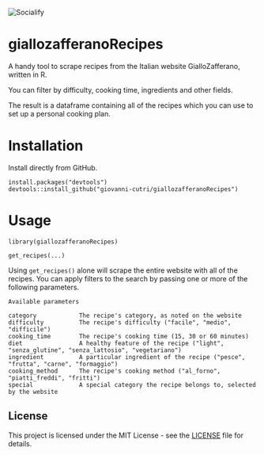 ![Socialify](https://github.com/giovanni-cutri/giallozafferano-recipes/blob/master/images/socialify.png)

# giallozafferanoRecipes
A handy tool to scrape recipes from the Italian website GialloZafferano, written in R.

You can filter by difficulty, cooking time, ingredients and other fields.

The result is a dataframe containing all of the recipes which you can use to set up a personal cooking plan.

# Installation

Install directly from GitHub.

```
install.packages("devtools")
devtools::install_github("giovanni-cutri/giallozafferanoRecipes")
````

# Usage

````
library(giallozafferanoRecipes)

get_recipes(...)
````
Using ````get_recipes()```` alone will scrape the entire website with all of the recipes.
You can apply filters to the search by passing one or more of the following parameters.

````
Available parameters

category            The recipe's category, as noted on the website
difficulty          The recipe's difficulty ("facile", "medio", "difficile")                              
cooking_time        The recipe's cooking time (15, 30 or 60 minutes)
diet                A healthy feature of the recipe ("light", "senza_glutine", "senza_lattosio", "vegetariano")
ingredient          A particular ingredient of the recipe ("pesce", "frutta", "carne", "formaggio")
cooking_method      The recipe's cooking method ("al_forno", "piatti_freddi", "fritti")
special             A special category the recipe belongs to, selected by the website
````

## License

This project is licensed under the MIT License - see the [LICENSE](https://github.com/giovanni-cutri/giallozafferanoRecipes/blob/master/LICENSE) file for details.
